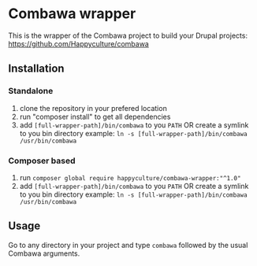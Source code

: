 # Combawa wrapper

This is the wrapper of the Combawa project to build your Drupal projects: https://github.com/Happyculture/combawa

## Installation

### Standalone

1. clone the repository in your prefered location
2. run "composer install" to get all dependencies
3. add `[full-wrapper-path]/bin/combawa` to you `PATH`
   OR create a symlink to you bin directory
   example: `ln -s [full-wrapper-path]/bin/combawa /usr/bin/combawa`

### Composer based

1. run `composer global require happyculture/combawa-wrapper:"^1.0"`
2. add `[full-wrapper-path]/bin/combawa` to you `PATH`
   OR create a symlink to you bin directory
   example: `ln -s [full-wrapper-path]/bin/combawa /usr/bin/combawa`

## Usage

Go to any directory in your project and type `combawa` followed by the usual Combawa arguments.
